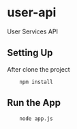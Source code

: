 # user-api
User Services API

## Setting Up

After clone the project

```
    npm install
```

## Run the App

```
    node app.js
```
